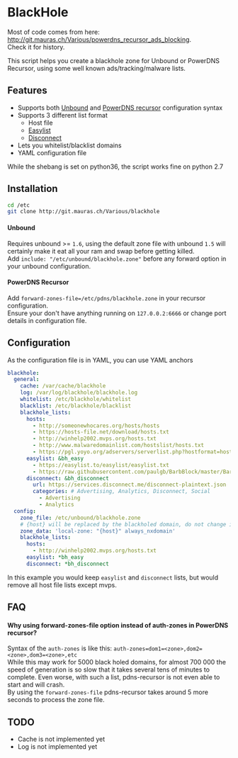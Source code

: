 BlackHole
=========

Most of code comes from here: http://git.mauras.ch/Various/powerdns_recursor_ads_blocking.  
Check it for history.  

This script helps you create a blackhole zone for Unbound or PowerDNS Recursor, using some well known ads/tracking/malware lists.  

Features
--------

- Supports both [Unbound](https://www.unbound.net/) and [PowerDNS recursor](https://www.powerdns.com/recursor.html) configuration syntax
- Supports 3 different list format
    - Host file
    - [Easylist](https://easylist.to/)
    - [Disconnect](https://disconnect.me/)
- Lets you whitelist/blacklist domains
- YAML configuration file

While the shebang is set on python36, the script works fine on python 2.7

Installation
------------
``` bash
cd /etc
git clone http://git.mauras.ch/Various/blackhole
```

#### Unbound  

Requires unbound >= `1.6`, using the default zone file with unbound `1.5` will certainly make it eat all your ram and swap before getting killed.  
Add `include: "/etc/unbound/blackhole.zone"` before any forward option in your unbound configuration.  

#### PowerDNS Recursor  

Add `forward-zones-file=/etc/pdns/blackhole.zone` in your recursor configuration.  
Ensure your don't have anything running on `127.0.0.2:6666` or change port details in configuration file.  

Configuration
-------------

As the configuration file is in YAML, you can use YAML anchors

```yaml
blackhole:
  general:
    cache: /var/cache/blackhole
    log: /var/log/blackhole/blackhole.log
    whitelist: /etc/blackhole/whitelist
    blacklist: /etc/blackhole/blacklist
    blackhole_lists:
      hosts:
        - http://someonewhocares.org/hosts/hosts
        - https://hosts-file.net/download/hosts.txt
        - http://winhelp2002.mvps.org/hosts.txt
        - http://www.malwaredomainlist.com/hostslist/hosts.txt
        - https://pgl.yoyo.org/adservers/serverlist.php?hostformat=hosts;showintro=0
      easylist: &bh_easy
        - https://easylist.to/easylist/easylist.txt
        - https://raw.githubusercontent.com/paulgb/BarbBlock/master/BarbBlock.txt
      disconnect: &bh_disconnect
        url: https://services.disconnect.me/disconnect-plaintext.json
        categories: # Advertising, Analytics, Disconnect, Social
          - Advertising
          - Analytics
  config:
    zone_file: /etc/unbound/blackhole.zone
    # {host} will be replaced by the blackholed domain, do not change it here
    zone_data: 'local-zone: "{host}" always_nxdomain'
    blackhole_lists:
      hosts:
        - http://winhelp2002.mvps.org/hosts.txt
      easylist: *bh_easy
      disconnect: *bh_disconnect
```

In this example you would keep `easylist` and `disconnect` lists, but would remove all host file lists except mvps.

FAQ
---

#### Why using forward-zones-file option instead of auth-zones in PowerDNS recursor?  

Syntax of the `auth-zones` is like this: `auth-zones=dom1=<zone>,dom2=<zone>,dom3=<zone>,etc`  
While this may work for 5000 black holed domains, for almost 700 000 the speed of generation is so slow that it takes several tens of minutes to complete. Even worse, with such a list, pdns-recursor is not even able to start and will crash.  
By using the `forward-zones-file` pdns-recursor takes around 5 more seconds to process the zone file.  

TODO
----

- Cache is not implemented yet
- Log is not implemented yet
